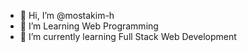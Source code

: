 - 👋 Hi, I’m @mostakim-h
- 👀 I’m Learning Web Programming
- 🌱 I’m currently learning Full Stack Web Development

<!---
mostakim-h/mostakim-h is a ✨ special ✨ repository because its `README.md` (this file) appears on your GitHub profile.
You can click the Preview link to take a look at your changes.
--->
